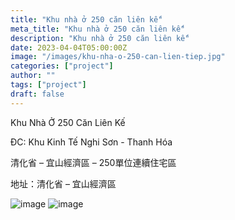 ```yaml
---
title: "Khu nhà ở 250 căn liên kế"
meta_title: "Khu nhà ở 250 căn liên kế"
description: "Khu nhà ở 250 căn liên kế"
date: 2023-04-04T05:00:00Z
image: "/images/khu-nha-o-250-can-lien-tiep.jpg"
categories: ["project"]
author: ""
tags: ["project"]
draft: false
---
```


Khu Nhà Ở 250 Căn Liên Kế

ĐC: Khu Kinh Tế Nghi Sơn - Thanh Hóa

清化省 – 宜山經濟區 – 250單位連續住宅區

地址：清化省 – 宜山經濟區

![image](/images/khu-nha-o-250-can-lien-tiep.jpg)
![image](/images/khu-nha-o-250-can-lien-tiep-2.jpg)
